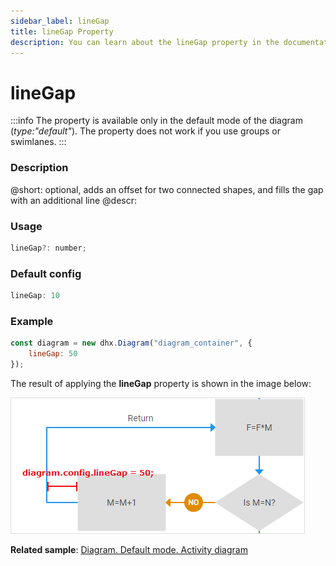 ```yaml
---
sidebar_label: lineGap
title: lineGap Property
description: You can learn about the lineGap property in the documentation of the DHTMLX JavaScript Diagram library. Browse developer guides and API reference, try out code examples and live demos, and download a free 30-day evaluation version of DHTMLX Diagram.
---
```


# lineGap

:::info
The property is available only in the default mode of the diagram (*type:"default"*). The property does not work if you use groups or swimlanes.
:::

### Description

@short: optional, adds an offset for two connected shapes, and fills the gap with an additional line
@descr:


### Usage

~~~js
lineGap?: number;
~~~

### Default config

~~~js
lineGap: 10
~~~

### Example

~~~js
const diagram = new dhx.Diagram("diagram_container", { 
  	lineGap: 50
});
~~~

The result of applying the **lineGap** property is shown in the image below:

![](../../assets/linegap_config.png)

**Related sample**: [Diagram. Default mode. Activity diagram](https://snippet.dhtmlx.com/a9t2z2dt)